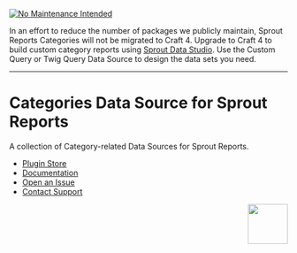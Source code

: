 [![No Maintenance Intended](http://unmaintained.tech/badge.svg)](http://unmaintained.tech/)

In an effort to reduce the number of packages we publicly maintain, Sprout Reports Categories will not be migrated to Craft 4. Upgrade to Craft 4 to build custom category reports using [Sprout Data Studio](https://plugins.craftcms.com/sprout-data-studio). Use the Custom Query or Twig Query Data Source to design the data sets you need.

----

# Categories Data Source for Sprout Reports

A collection of Category-related Data Sources for Sprout Reports.

- [Plugin Store](https://plugins.craftcms.com/sprout-reports-categories)
- [Documentation](https://sprout.barrelstrengthdesign.com/docs/reports/)
- [Open an Issue](https://github.com/barrelstrength/craft-sprout-reports-categories/issues)
- [Contact Support](https://sprout.barrelstrengthdesign.com/docs/support/support.html)

<a href="https://sprout.barrelstrengthdesign.com" target="_blank">
  <img src="https://s3.amazonaws.com/sprout.barrelstrengthdesign.com-assets/content/plugins/sprout-icon.svg" width="72" height="72" align="right">
</a>
